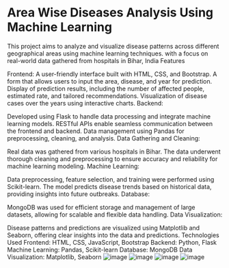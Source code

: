 # Area Wise Diseases Analysis Using Machine Learning
This project aims to analyze and visualize disease patterns across different geographical areas using machine learning techniques.
 with a focus on real-world data gathered from hospitals in Bihar, India
 Features
 
Frontend:
A user-friendly interface built with HTML, CSS, and Bootstrap.
A form that allows users to input the area, disease, and year for prediction.
Display of prediction results, including the number of affected people, estimated rate, and tailored recommendations.
Visualization of disease cases over the years using interactive charts.
Backend:

Developed using Flask to handle data processing and integrate machine learning models.
RESTful APIs enable seamless communication between the frontend and backend.
Data management using Pandas for preprocessing, cleaning, and analysis.
Data Gathering and Cleaning:

Real data was gathered from various hospitals in Bihar.
The data underwent thorough cleaning and preprocessing to ensure accuracy and reliability for machine learning modeling.
Machine Learning:

Data preprocessing, feature selection, and training were performed using Scikit-learn.
The model predicts disease trends based on historical data, providing insights into future outbreaks.
Database:

MongoDB was used for efficient storage and management of large datasets, allowing for scalable and flexible data handling.
Data Visualization:

Disease patterns and predictions are visualized using Matplotlib and Seaborn, offering clear insights into the data and predictions.
Technologies Used
Frontend: HTML, CSS, JavaScript, Bootstrap
Backend: Python, Flask
Machine Learning: Pandas, Scikit-learn
Database: MongoDB
Data Visualization: Matplotlib, Seaborn
![image](https://github.com/user-attachments/assets/930ea623-0a4a-468b-919c-19b5e870dfe3)
![image](https://github.com/user-attachments/assets/839c0d17-1c97-42ba-80bc-bf34aa5f3bd7)
![image](https://github.com/user-attachments/assets/1ccb101e-69e8-4076-8623-a2c21287bf38)
![image](https://github.com/user-attachments/assets/40d45941-1843-4432-bce3-e1fcb23086f4)






